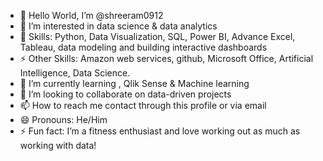 - 👋 Hello World, I’m @shreeram0912
- 👀 I’m interested in data science & data analytics
- 👋 Skills: Python, Data Visualization, SQL, Power BI, Advance Excel, Tableau, data modeling and building interactive dashboards
- ⚡ Other Skills: Amazon web services, github, Microsoft Office, Artificial Intelligence, Data Science.
- 🌱 I’m currently learning , Qlik Sense & Machine learning
- 💞️ I’m looking to collaborate on data-driven projects
- 📫 How to reach me contact through this profile or via email
- 😄 Pronouns: He/Him
- ⚡ Fun fact:  I’m a fitness enthusiast and love working out as much as working with data!

<!---
shreeram0912/shreeram0912 is a ✨ special ✨ repository because its `README.md` (this file) appears on your GitHub profile.
You can click the Preview link to take a look at your changes.
--->
